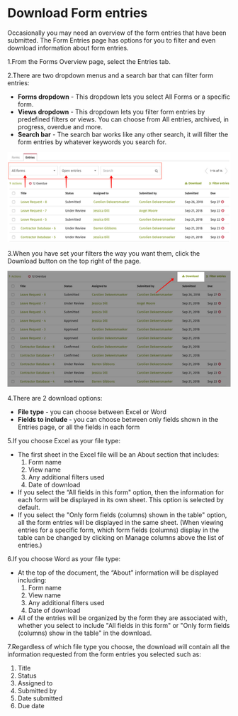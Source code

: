 # Download Form entries



Occasionally you may need an overview of the form entries that have been submitted. The Form Entries page has options for you to filter and even download information about form entries.

1.From the Forms Overview page, select the Entries tab.

2.There are two dropdown menus and a search bar that can filter form entries:

* **Forms dropdown** - This dropdown lets you select All Forms or a specific form.
* **Views dropdown** - This dropdown lets you filter form entries by predefined filters or views. You can choose from All entries, archived, in progress, overdue and more.
* **Search bar** - The search bar works like any other search, it will filter the form entries by whatever keywords you search for.

![](../../../.gitbook/assets/1%20%2821%29.png)

3.When you have set your filters the way you want them, click the Download button on the top right of the page.

![](../../../.gitbook/assets/2%20%284%29.png)



4.There are 2 download options:

* **File type** - you can choose between Excel or Word
* **Fields to include** - you can choose between only fields shown in the Entries page, or all the fields in each form

5.If you choose Excel as your file type:

* The first sheet in the Excel file will be an About section that includes:
  1. Form name
  2. View name
  3. Any additional filters used
  4. Date of download
* If you select the “All fields in this form" option, then the information for each form will be displayed in its own sheet. This option is selected by default.
* If you select the "Only form fields \(columns\) shown in the table" option, all the form entries will be displayed in the same sheet. \(When viewing entries for a specific form, which form fields \(columns\) display in the table can be changed by clicking on Manage columns above the list of entries.\)

6.If you choose Word as your file type:

* At the top of the document, the “About” information will be displayed including:
  1. Form name
  2. View name
  3. Any additional filters used
  4. Date of download
* All of the entries will be organized by the form they are associated with, whether you select to include "All fields in this form" or "Only form fields \(columns\) show in the table" in the download.

7.Regardless of which file type you choose, the download will contain all the information requested from the form entries you selected such as:

1. Title
2. Status
3. Assigned to
4. Submitted by
5. Date submitted
6. Due date

